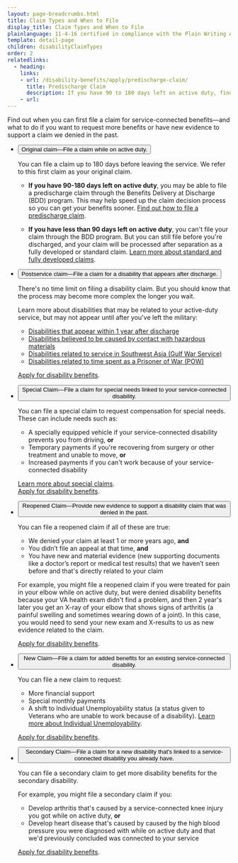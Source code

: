 ```yaml
---
layout: page-breadcrumbs.html
title: Claim Types and When to File
display_title: Claim Types and When to File
plainlanguage: 11-4-16 certified in compliance with the Plain Writing Act
template: detail-page
children: disabilityClaimTypes
order: 2
relatedlinks:
  - heading: 
    links:
    - url: /disability-benefits/apply/predischarge-claim/
      title: Predischarge Claim
      description: If you have 90 to 180 days left on active duty, find out how to file a disability claim through the Benefits Delivery at Discharge (BDD) program to get your benefits sooner.
    - url: 
---
```


<div class="va-introtext">

Find out when you can first file a claim for service-connected benefits—and what to do if you want to request more benefits or have new evidence to support a claim we denied in the past.

</div>

<div class="usa-accordion">
<ul class="usa-unstyled-list">
<li>
<button class="usa-button-unstyled usa-accordion-button" aria-controls="claim-active-duty">Original claim—File a claim while on active duty.</button>
<div id="claim-active-duty" class="usa-accordion-content">

You can file a claim up to 180 days before leaving the service. We refer to this first claim as your original claim.

- **If you have 90-180 days left on active duty**, you may be able to file a predischarge claim through the Benefits Delivery at Discharge (BDD) program. This may help speed up the claim decision process so you can get your benefits sooner. [Find out how to file a predischarge claim](/disability-benefits/apply/predischarge-claim).

- **If you have less than 90 days left on active duty**, you can't file your claim through the BDD program. But you can still file before you're discharged, and your claim will be processed after separation as a fully developed or standard claim. [Learn more about standard and fully developed claims](/disability-benefits/apply/evidence/).

</div>
</li>
<li>
<button class="usa-button-unstyled usa-accordion-button" aria-controls="claim-after-separation">Postservice claim—File a claim for a disability that appears after discharge.</button>
<div id="claim-after-separation" class="usa-accordion-content">

There's no time limit on filing a disability claim. But you should know that the process may become more complex the longer you wait.

Learn more about disabilities that may be related to your active-duty service, but may not appear until after you've left the military:</br>
  - [Disabilities that appear within 1 year after discharge](/disability-benefits/eligibility/one-year/)</br>
  - [Disabilities believed to be caused by contact with hazardous materials](/disability-benefits/conditions/exposure-to-hazardous-materials/)</br>
  - [Disabilities related to service in Southwest Asia (Gulf War Service)](/disability-benefits/conditions/exposure-to-hazardous-materials/gulf-war-illness/)</br>
  - [Disabilities related to time spent as a Prisoner of War (POW)](https://www.vets.gov/disability-benefits/conditions/pow/)

[Apply for disability benefits](/disability-benefits/apply/).

</div>
</li>
<li>
<button class="usa-button-unstyled usa-accordion-button" aria-controls="claim-special">Special Claim—File a claim for special needs linked to your service-connected disability.</button>
<div id="claim-special" class="usa-accordion-content">

You can file a special claim to request compensation for special needs. These can include needs such as:
- A specially equipped vehicle if your service-connected disability prevents you from driving, **or**
- Temporary payments if you're recovering from surgery or other treatment and unable to move, **or**
- Increased payments if you can't work because of your service-connected disability

[Learn more about special claims](/disability-benefits/conditions/special-claims/).</br>
[Apply for disability benefits](/disability-benefits/apply/).

</div>
</li>
<li>
<button class="usa-button-unstyled usa-accordion-button" aria-controls="claim-new-evidence">Reopened Claim—Provide new evidence to support a disability claim that was denied in the past.</button>
<div id="claim-new-evidence" class="usa-accordion-content">

You can file a reopened claim if all of these are true:
- We denied your claim at least 1 or more years ago, **and**
- You didn’t file an appeal at that time, **and**
- You have new and material evidence (new supporting documents like a doctor’s report or medical test results) that we haven’t seen before and that's directly related to your claim

For example, you might file a reopened claim if you were treated for pain in your elbow while on active duty, but were denied disability benefits because your VA health exam didn't find a problem, and then 2 year's later you get an X-ray of your elbow that shows signs of arthritis (a painful swelling and sometimes wearing down of a joint). In this case, you would need to send your new exam and X-results to us as new evidence related to the claim.

[Apply for disability benefits](/disability-benefits/apply/).

</div>
</li>
<li>
<button class="usa-button-unstyled usa-accordion-button" aria-controls="claim-more-benefits">New Claim—File a claim for added benefits for an existing service-connected disability.</button>
<div id="claim-more-benefits" class="usa-accordion-content">

You can file a new claim to request:
- More financial support
- Special monthly payments
- A shift to Individual Unemployability status (a status given to Veterans who are unable to work because of a disability). [Learn more about Individual Unemployability](https://www.vets.gov/disability-benefits/conditions/special-claims/individual-unemployability/).

[Apply for disability benefits](/disability-benefits/apply/).

</div>
</li>
<li>
<button class="usa-button-unstyled usa-accordion-button" aria-controls="claim-secondary">Secondary Claim—File a claim for a new disability that's linked to a service-connected disability you already have.</button>
<div id="claim-secondary" class="usa-accordion-content">

You can file a secondary claim to get more disability benefits for the secondary disability. 

For example, you might file a secondary claim if you:
- Develop arthritis that's caused by a service-connected knee injury you got while on active duty, **or**
- Develop heart disease that's caused by caused by the high blood pressure you were diagnosed with while on active duty and that we'd previously concluded was connected to your service

[Apply for disability benefits](/disability-benefits/apply/).

</div>
</li>
